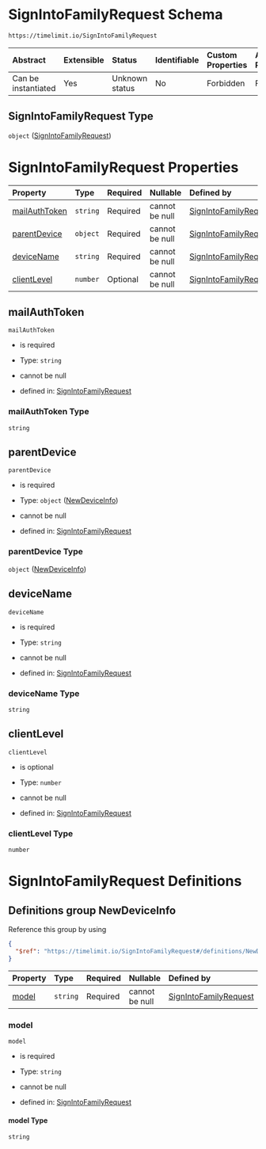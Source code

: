 # SignIntoFamilyRequest Schema

```txt
https://timelimit.io/SignIntoFamilyRequest
```

| Abstract            | Extensible | Status         | Identifiable | Custom Properties | Additional Properties | Access Restrictions | Defined In                                                                                    |
| :------------------ | :--------- | :------------- | :----------- | :---------------- | :-------------------- | :------------------ | :-------------------------------------------------------------------------------------------- |
| Can be instantiated | Yes        | Unknown status | No           | Forbidden         | Forbidden             | none                | [SignIntoFamilyRequest.schema.json](SignIntoFamilyRequest.schema.json "open original schema") |

## SignIntoFamilyRequest Type

`object` ([SignIntoFamilyRequest](signintofamilyrequest.md))

# SignIntoFamilyRequest Properties

| Property                        | Type     | Required | Nullable       | Defined by                                                                                                                                        |
| :------------------------------ | :------- | :------- | :------------- | :------------------------------------------------------------------------------------------------------------------------------------------------ |
| [mailAuthToken](#mailauthtoken) | `string` | Required | cannot be null | [SignIntoFamilyRequest](signintofamilyrequest-properties-mailauthtoken.md "https://timelimit.io/SignIntoFamilyRequest#/properties/mailAuthToken") |
| [parentDevice](#parentdevice)   | `object` | Required | cannot be null | [SignIntoFamilyRequest](signintofamilyrequest-definitions-newdeviceinfo.md "https://timelimit.io/SignIntoFamilyRequest#/properties/parentDevice") |
| [deviceName](#devicename)       | `string` | Required | cannot be null | [SignIntoFamilyRequest](signintofamilyrequest-properties-devicename.md "https://timelimit.io/SignIntoFamilyRequest#/properties/deviceName")       |
| [clientLevel](#clientlevel)     | `number` | Optional | cannot be null | [SignIntoFamilyRequest](signintofamilyrequest-properties-clientlevel.md "https://timelimit.io/SignIntoFamilyRequest#/properties/clientLevel")     |

## mailAuthToken

`mailAuthToken`

- is required

- Type: `string`

- cannot be null

- defined in: [SignIntoFamilyRequest](signintofamilyrequest-properties-mailauthtoken.md "https://timelimit.io/SignIntoFamilyRequest#/properties/mailAuthToken")

### mailAuthToken Type

`string`

## parentDevice

`parentDevice`

- is required

- Type: `object` ([NewDeviceInfo](signintofamilyrequest-definitions-newdeviceinfo.md))

- cannot be null

- defined in: [SignIntoFamilyRequest](signintofamilyrequest-definitions-newdeviceinfo.md "https://timelimit.io/SignIntoFamilyRequest#/properties/parentDevice")

### parentDevice Type

`object` ([NewDeviceInfo](signintofamilyrequest-definitions-newdeviceinfo.md))

## deviceName

`deviceName`

- is required

- Type: `string`

- cannot be null

- defined in: [SignIntoFamilyRequest](signintofamilyrequest-properties-devicename.md "https://timelimit.io/SignIntoFamilyRequest#/properties/deviceName")

### deviceName Type

`string`

## clientLevel

`clientLevel`

- is optional

- Type: `number`

- cannot be null

- defined in: [SignIntoFamilyRequest](signintofamilyrequest-properties-clientlevel.md "https://timelimit.io/SignIntoFamilyRequest#/properties/clientLevel")

### clientLevel Type

`number`

# SignIntoFamilyRequest Definitions

## Definitions group NewDeviceInfo

Reference this group by using

```json
{
  "$ref": "https://timelimit.io/SignIntoFamilyRequest#/definitions/NewDeviceInfo"
}
```

| Property        | Type     | Required | Nullable       | Defined by                                                                                                                                                                            |
| :-------------- | :------- | :------- | :------------- | :------------------------------------------------------------------------------------------------------------------------------------------------------------------------------------ |
| [model](#model) | `string` | Required | cannot be null | [SignIntoFamilyRequest](signintofamilyrequest-definitions-newdeviceinfo-properties-model.md "https://timelimit.io/SignIntoFamilyRequest#/definitions/NewDeviceInfo/properties/model") |

### model

`model`

- is required

- Type: `string`

- cannot be null

- defined in: [SignIntoFamilyRequest](signintofamilyrequest-definitions-newdeviceinfo-properties-model.md "https://timelimit.io/SignIntoFamilyRequest#/definitions/NewDeviceInfo/properties/model")

#### model Type

`string`

